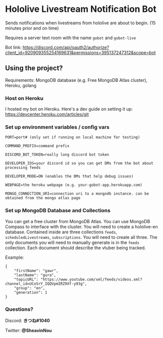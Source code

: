 # Hololive Livestream Notification Bot

Sends notifications when livestreams from hololive are about to begin. (15 minutes prior and on time)

Requires a server text room with the name `gobot` and `gobot-live`

Bot link: <a>https://discord.com/api/oauth2/authorize?client_id=920909355254169631&permissions=395137247312&scope=bot</a>

## Using the project?

Requirements: MongoDB database (e.g. Free MongoDB Atlas cluster), Heroku, golang

### Host on Heroku

I hosted my bot on Heroku. Here's a dev guide on setting it up: https://devcenter.heroku.com/articles/git

### Set up environment variables / config vars

```
PORT=port# (only set if running on local machine for testing)

COMMAND_PREFIX=command prefix

DISCORD_BOT_TOKEN=really long discord bot token

DEVELOPER_IDS=your discord id so you can get DMs from the bot about processing feeds

DEVELOPER_MODE=ON (enables the DMs that help debug issues)

WEBPAGE=the heroku webpage (e.g. your-gobot-app.herokuapp.com)

MONGO_CONNECTION_URI=connection uri to a mongodb instance. can be obtained from the mongo atlas page
```

### Set up MongoDB Database and Collections

You can get a free cluster from MongoDB Atlas.
You can use MongoDB Compass to interface with the cluster.
You will need to create a hololive-en database. Contained inside are three collections `feeds`, `scheduledLivestreams`, `subscriptions`. You will need to create all three.
The only documents you will need to manually generate is in the `feeds` collection. Each document should describe the vtuber being tracked.

Example:
```
{
    "firstName": "gawr",
    "lastName": "gura",
    "topicURL": "https://www.youtube.com/xml/feeds/videos.xml?channel_id=UCoSrY_IQQVpmIRZ9Xf-y93g",
    "group": "en",
    "generation": 1
}
```

### Questions?

Discord: <b>きつね#1040</b>

Twitter: <b>@SheavinNou</b>
